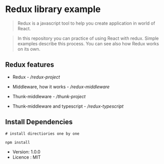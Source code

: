 # Redux library example

> Redux is a javascript tool to help you create application in world of React. 

> In this repository you can practice of using React with redux. Simple examples describe this process. You can see also how Redux works on its own.

## Redux features

* Redux - <i>/redux-project</i>

* Middleware, how it works - <i>/redux-middleware</i>

* Thunk-middleware - <i>/thunk-project</i>

* Thunk-middleware and typescript - <i>/redux-typescript</i>


## Install Dependencies
```
# install directiories one by one

npm install
```


- Version: 1.0.0
- Licence : MIT